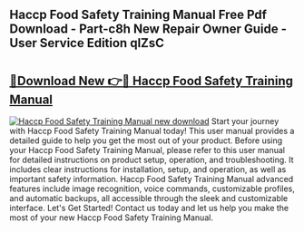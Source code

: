 ## Haccp Food Safety Training Manual Free Pdf Download - Part-c8h New Repair Owner Guide - User Service Edition qlZsC

# <h2><a href="http://bc98696.oget.top/?id=Haccp+Food+Safety+Training+Manual">🔗Download New 👉🔴 Haccp Food Safety Training Manual</a></h2>

[![Haccp Food Safety Training Manual new download](https://i.imgur.com/5g1atiW.png)](http://bc98696.oget.top/?id=Haccp+Food+Safety+Training+Manual)
Start your journey with Haccp Food Safety Training Manual today! This user manual provides a detailed guide to help you get the most out of your product. Before using your Haccp Food Safety Training Manual, please refer to this user manual for detailed instructions on product setup, operation, and troubleshooting. It includes clear instructions for installation, setup, and operation, as well as important safety information. Haccp Food Safety Training Manual advanced features include image recognition, voice commands, customizable profiles, and automatic backups, all accessible through the sleek and customizable interface. Let's Get Started! Contact us today and let us help you make the most of your new Haccp Food Safety Training Manual.
